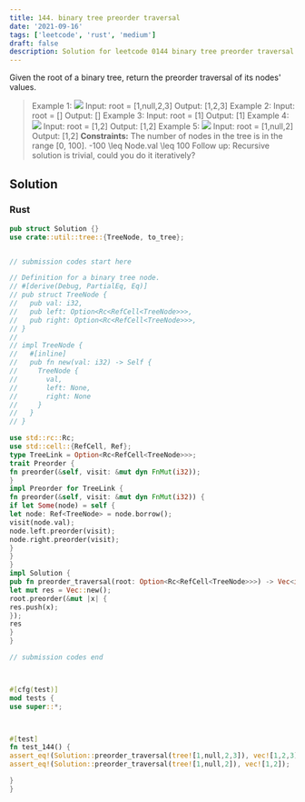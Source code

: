 ```yaml
---
title: 144. binary tree preorder traversal
date: '2021-09-16'
tags: ['leetcode', 'rust', 'medium']
draft: false
description: Solution for leetcode 0144 binary tree preorder traversal
---
```




Given the root of a binary tree, return the preorder traversal of its nodes' values.



>   Example 1:
>   ![](https://assets.leetcode.com/uploads/2020/09/15/inorder_1.jpg)
>   Input: root <TeX>=</TeX> [1,null,2,3]
>   Output: [1,2,3]
>   Example 2:
>   Input: root <TeX>=</TeX> []
>   Output: []
>   Example 3:
>   Input: root <TeX>=</TeX> [1]
>   Output: [1]
>   Example 4:
>   ![](https://assets.leetcode.com/uploads/2020/09/15/inorder_5.jpg)
>   Input: root <TeX>=</TeX> [1,2]
>   Output: [1,2]
>   Example 5:
>   ![](https://assets.leetcode.com/uploads/2020/09/15/inorder_4.jpg)
>   Input: root <TeX>=</TeX> [1,null,2]
>   Output: [1,2]
**Constraints:**
>   	The number of nodes in the tree is in the range [0, 100].
>   	-100 <TeX>\leq</TeX> Node.val <TeX>\leq</TeX> 100
>   Follow up: Recursive solution is trivial, could you do it iteratively?


## Solution


### Rust
```rust
pub struct Solution {}
use crate::util::tree::{TreeNode, to_tree};


// submission codes start here

// Definition for a binary tree node.
// #[derive(Debug, PartialEq, Eq)]
// pub struct TreeNode {
//   pub val: i32,
//   pub left: Option<Rc<RefCell<TreeNode>>>,
//   pub right: Option<Rc<RefCell<TreeNode>>>,
// }
//
// impl TreeNode {
//   #[inline]
//   pub fn new(val: i32) -> Self {
//     TreeNode {
//       val,
//       left: None,
//       right: None
//     }
//   }
// }

use std::rc::Rc;
use std::cell::{RefCell, Ref};
type TreeLink = Option<Rc<RefCell<TreeNode>>>;
trait Preorder {
fn preorder(&self, visit: &mut dyn FnMut(i32));
}
impl Preorder for TreeLink {
fn preorder(&self, visit: &mut dyn FnMut(i32)) {
if let Some(node) = self {
let node: Ref<TreeNode> = node.borrow();
visit(node.val);
node.left.preorder(visit);
node.right.preorder(visit);
}
}
}
impl Solution {
pub fn preorder_traversal(root: Option<Rc<RefCell<TreeNode>>>) -> Vec<i32> {
let mut res = Vec::new();
root.preorder(&mut |x| {
res.push(x);
});
res
}
}

// submission codes end



#[cfg(test)]
mod tests {
use super::*;



#[test]
fn test_144() {
assert_eq!(Solution::preorder_traversal(tree![1,null,2,3]), vec![1,2,3]);
assert_eq!(Solution::preorder_traversal(tree![1,null,2]), vec![1,2]);

}
}

```
